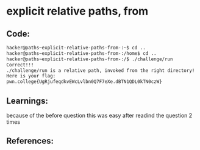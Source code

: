 # explicit relative paths, from
## Code:
```bash
hacker@paths~explicit-relative-paths-from-:~$ cd ..
hacker@paths~explicit-relative-paths-from-:/home$ cd ..
hacker@paths~explicit-relative-paths-from-:/$ ./challenge/run
Correct!!!
./challenge/run is a relative path, invoked from the right directory!
Here is your flag:
pwn.college{UgRjufeqdkvEWcLvlbn0Q7F7eXe.dBTN1QDL0kTN0czW}
```
## Learnings:
because of the before question this was easy after readind the question 2 times
## References:
